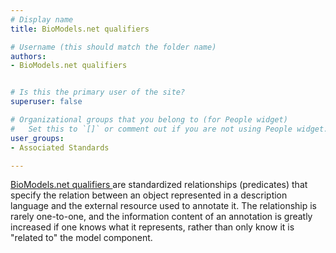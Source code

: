 ```yaml
---
# Display name
title: BioModels.net qualifiers

# Username (this should match the folder name)
authors:
- BioModels.net qualifiers


# Is this the primary user of the site?
superuser: false

# Organizational groups that you belong to (for People widget)
#   Set this to `[]` or comment out if you are not using People widget.
user_groups:
- Associated Standards

---
```


<a rel="nofollow" class="external text" href="http://co.mbine.org/specifications/qualifiers"> BioModels.net qualifiers </a> are standardized relationships (predicates) that specify the relation between an object represented in a description language and the external resource used to annotate it. The relationship is rarely one-to-one, and the information content of an annotation is greatly increased if one knows what it represents, rather than only know it is "related to" the model component.

